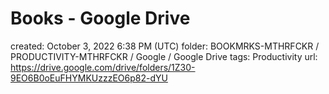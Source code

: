 # Books - Google Drive

created: October 3, 2022 6:38 PM (UTC)
folder: BOOKMRKS-MTHRFCKR / PRODUCTIVITY-MTHRFCKR / Google / Google Drive
tags: Productivity
url: https://drive.google.com/drive/folders/1Z30-9EO6B0oEuFHYMKUzzzEO6p82-dYU
